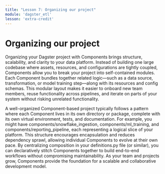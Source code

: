 ```yaml
---
title: "Lesson 7: Organizing our project"
module: 'dagster_etl'
lesson: 'extra-credit'
---
```


# Organizing our project

Organizing your Dagster project with Components brings structure, scalability, and clarity to your data platform. Instead of building one large codebase where assets, resources, and configurations are tightly coupled, Components allow you to break your project into self-contained modules. Each Component bundles together related logic—such as a data source, transformation, or model training step—along with its resources and config schemas. This modular layout makes it easier to onboard new team members, reuse functionality across pipelines, and iterate on parts of your system without risking unrelated functionality.

A well-organized Component-based project typically follows a pattern where each Component lives in its own directory or package, complete with its own virtual environment, tests, and documentation. For example, you might have components/snowflake_ingestion, components/ml_training, and components/reporting_pipeline, each representing a logical slice of your platform. This structure encourages encapsulation and reduces dependency sprawl, allowing individual Components to evolve at their own pace. By centralizing composition in your definitions.py file (or similar), you can declaratively stitch Components together to build end-to-end workflows without compromising maintainability. As your team and projects grow, Components provide the foundation for a scalable and collaborative development model.